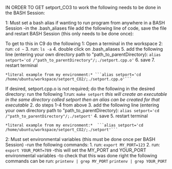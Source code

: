IN ORDER TO GET setport\_CO3 to work the following needs to be done in the BASH Session:

1: Must set a bash alias if wanting to run program from anywhere in a
BASH Session -in the .bash\_aliases file add the following line of code,
save the file and restart BASH Session (this only needs to be done
once):

To get to this in C9 do the following
    1: Open a terminal in the workspace
    2: run: ```cd ~```
    3. run: ```ls -a```
    4. double click on .bash_aliases
    5. add the following line (entering your own directory path to "path\_to\_parentDirectory):
        ```alias setport='cd /"path_to_parentDirectory"/;./setport.cpp.o'```
    6. save 
    7. restart terminal
    
    *literal example from my environment:* ```alias setport='cd /home/ubuntu/workspace/setport_CO2/;./setport.cpp.o'```

If desired, setport.cpp.o is not required; do the following in the desired directory: run the following 
    1:run: ```make setport```
        *this will create an executable in the same directory called setport*
        *then an alias can be created for that executable*
    2. do steps 1-4 from above
    3. add the following line (entering your own directory path to "path\_to\_parentDirectory): 
     ``` alias setport='cd /"path_to_parentDirectory"/;./setport' ``` 
    4. save
    5. restart terminal
    
    *literal example from my environment:*  ```alias setport='cd /home/ubuntu/workspace/setport_CO2/;./setport'```


    
2: Must set environmental variables (this must be done once per BASH Session) -run the following commands:
    1. run: ```export MY_PORT=123```
    2. run: ```export YOUR_PORT=789```
    -this will set the MY\_PORT and YOUR\_PORT environmental variables
    -to check that this was done right the following commands can be run:
    ```printenv | grep MY_PORT```
    ```printenv | grep YOUR_PORT```
